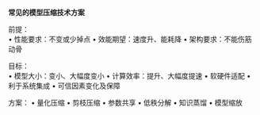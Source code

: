 **常见的模型压缩技术方案**

前提：  
• 性能要求：不变或少掉点
• 效能期望：速度升、能耗降
• 架构要求：不能伤筋动骨
 
目标：  
• 模型大小：变小、大幅度变小
• 计算效率：提升、大幅度提速
• 软硬件适配
• 利于系统集成
• 可信因素变化及保障

方案： 
• 量化压缩
• 剪枝压缩
• 参数共享
• 低秩分解
• 知识蒸馏
• 模型缩放
